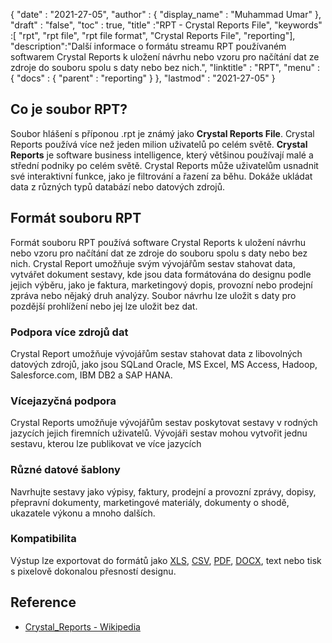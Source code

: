 {
  "date" : "2021-27-05",
  "author" : {
    "display_name" : "Muhammad Umar"
},
  "draft" : "false",
  "toc" : true,
  "title" :"RPT - Crystal Reports File",
  "keywords" :[ "rpt", "rpt file", "rpt file format", "Crystal Reports File", "reporting"],
  "description":"Další informace o formátu streamu RPT používaném softwarem Crystal Reports k uložení návrhu nebo vzoru pro načítání dat ze zdroje do souboru spolu s daty nebo bez nich.",
  "linktitle" : "RPT",
  "menu" : {
    "docs" : {
      "parent" : "reporting"
}
},
  "lastmod" : "2021-27-05"
}

## Co je soubor RPT? ##
Soubor hlášení s příponou .rpt je známý jako **Crystal Reports File**. Crystal Reports používá více než jeden milion uživatelů po celém světě. **Crystal Reports** je software business intelligence, který většinou používají malé a střední podniky po celém světě. Crystal Reports může uživatelům usnadnit své interaktivní funkce, jako je filtrování a řazení za běhu. Dokáže ukládat data z různých typů databází nebo datových zdrojů.

## Formát souboru RPT

Formát souboru RPT používá software Crystal Reports k uložení návrhu nebo vzoru pro načítání dat ze zdroje do souboru spolu s daty nebo bez nich. Crystal Report umožňuje svým vývojářům sestav stahovat data, vytvářet dokument sestavy, kde jsou data formátována do designu podle jejich výběru, jako je faktura, marketingový dopis, provozní nebo prodejní zpráva nebo nějaký druh analýzy. Soubor návrhu lze uložit s daty pro pozdější prohlížení nebo jej lze uložit bez dat.

### Podpora více zdrojů dat
Crystal Report umožňuje vývojářům sestav stahovat data z libovolných datových zdrojů, jako jsou SQLand Oracle, MS Excel, MS Access, Hadoop, Salesforce.com, IBM DB2 a SAP HANA.

### Vícejazyčná podpora
Crystal Reports umožňuje vývojářům sestav poskytovat sestavy v rodných jazycích jejich firemních uživatelů. Vývojáři sestav mohou vytvořit jednu sestavu, kterou lze publikovat ve více jazycích

### Různé datové šablony
Navrhujte sestavy jako výpisy, faktury, prodejní a provozní zprávy, dopisy, přepravní dokumenty, marketingové materiály, dokumenty o shodě, ukazatele výkonu a mnoho dalších.

### Kompatibilita
Výstup lze exportovat do formátů jako [XLS](/cs/spreadsheet/xlsx/), [CSV](/cs/spreadsheet/csv/), [PDF](/cs/pdf/), [DOCX](/cs/word-processing/docx/), text nebo tisk s pixelově dokonalou přesností designu.




## Reference ##

- [Crystal_Reports - Wikipedia](https://en.wikipedia.org/wiki/Crystal_Reports)

